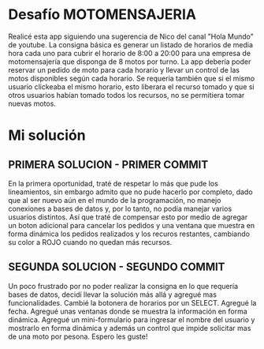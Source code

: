 # Desafío MOTOMENSAJERIA

Realicé esta app siguiendo una sugerencia de Nico del canal "Hola Mundo" de youtube.
La consigna básica es generar un listado de horarios de media hora cada uno para cubrir el horario de 8:00 a 20:00 para una empresa 
de motomensajería que disponga de 8 motos por turno. 
La app debería poder reservar un pedido de moto para cada horario y llevar un control de las motos disponibles según cada horario.
Se requería también que si el mismo usuario clickeaba el mismo horario, esto liberara el recurso tomado y que si otros usuarios habían
tomado todos los recursos, no se permitiera tomar nuevas motos.

# Mi solución
## PRIMERA SOLUCION - PRIMER COMMIT ##
En la primera oportunidad, traté de respetar lo más que pude los lineamientos, sin embargo admito que no pude hacerlo por completo, dado
que al ser nuevo aún en el mundo de la programación, no manejo conexiones a bases de datos y, por lo tanto, no podía manejar varios usuarios distintos.
Así que traté de compensar esto por medio de agregar un boton adicional para cancelar los pedidos y una ventana que muestra en forma
dinámica los pedidos realizados y los recuros restantes, cambiando su color a ROJO cuando no quedan más recursos.

## SEGUNDA SOLUCION - SEGUNDO COMMIT ##
Un poco frustrado por no poder realizar la consigna en lo que requería bases de datos, decidí llevar la solución más allá y agregué mas
funcionalidades.
Cambié la botonera de horarios por un SELECT. Agregué la fecha. Agregué unas ventanas donde se muestra la información en forma dinámica.
Agregué un mini-formulario para ingresar el nombre del usuario y mostrarlo en forma dinámica y además un control que impide solicitar
mas de una moto por pesona.
Espero les guste!
